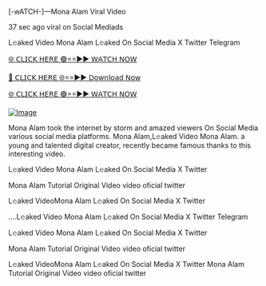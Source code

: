 [-wATCH-]—Mona Alam Viral Video



37 sec ago viral on Social Mediads

L𝚎aked Video Mona Alam L𝚎aked On Social Media X Twitter Telegram

[🌐 𝖢𝖫𝖨𝖢𝖪 𝖧𝖤𝖱𝖤 🟢==►► 𝖶𝖠𝖳𝖢𝖧 𝖭𝖮𝖶](https://3-tanei-pinik.blogspot.com/2025/02/viral-video.html)

[🔴 𝖢𝖫𝖨𝖢𝖪 𝖧𝖤𝖱𝖤 🌐==►► 𝖣𝗈𝗐𝗇𝗅𝗈𝖺𝖽 𝖭𝗈𝗐](https://3-tanei-pinik.blogspot.com/2025/02/viral-video.html)

[🌐 𝖢𝖫𝖨𝖢𝖪 𝖧𝖤𝖱𝖤 🟢==►► 𝖶𝖠𝖳𝖢𝖧 𝖭𝖮𝖶](https://3-tanei-pinik.blogspot.com/2025/02/viral-video.html)

[![Image](https://github.com/user-attachments/assets/ff3b7bd4-415c-4ca3-a6c8-b1f096193c29)](https://3-tanei-pinik.blogspot.com/2025/02/viral-video.html)

Mona Alam took the internet by storm and amazed viewers On Social Media various social media platforms. Mona Alam,L𝚎aked Video Mona Alam. a young and talented digital creator, recently became famous thanks to this interesting video.

L𝚎aked Video Mona Alam L𝚎aked On Social Media X Twitter

Mona Alam Tutorial Original Video video oficial twitter

L𝚎aked VideoMona Alam L𝚎aked On Social Media X Twitter

....L𝚎aked Video Mona Alam L𝚎aked On Social Media X Twitter Telegram

L𝚎aked Video Mona Alam L𝚎aked On Social Media X Twitter

Mona Alam Tutorial Original Video video oficial twitter

L𝚎aked VideoMona Alam L𝚎aked On Social Media X Twitter
Mona Alam Tutorial Original Video video oficial twitter
